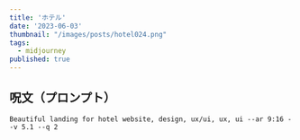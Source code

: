 ```yaml
---
title: 'ホテル'
date: '2023-06-03'
thumbnail: "/images/posts/hotel024.png"
tags:
  - midjourney
published: true
---
```


## 呪文（プロンプト）
```
Beautiful landing for hotel website, design, ux/ui, ux, ui --ar 9:16 --v 5.1 --q 2
```